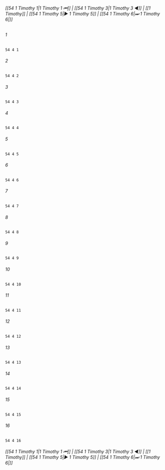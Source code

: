 
###### [[54 1 Timothy 1|1 Timothy 1 ⏮]] | [[54 1 Timothy 3|1 Timothy 3 ◀]] | [[1 Timothy]] | [[54 1 Timothy 5|▶ 1 Timothy 5]] | [[54 1 Timothy 6|⏭ 1 Timothy 6|]]

###### 1
``` verse
54 4 1 
```
###### 2
``` verse
54 4 2 
```
###### 3
``` verse
54 4 3 
```
###### 4
``` verse
54 4 4 
```
###### 5
``` verse
54 4 5 
```
###### 6
``` verse
54 4 6 
```
###### 7
``` verse
54 4 7 
```
###### 8
``` verse
54 4 8 
```
###### 9
``` verse
54 4 9 
```
###### 10
``` verse
54 4 10 
```
###### 11
``` verse
54 4 11 
```
###### 12
``` verse
54 4 12 
```
###### 13
``` verse
54 4 13 
```
###### 14
``` verse
54 4 14 
```
###### 15
``` verse
54 4 15 
```
###### 16
``` verse
54 4 16 
```

###### [[54 1 Timothy 1|1 Timothy 1 ⏮]] | [[54 1 Timothy 3|1 Timothy 3 ◀]] | [[1 Timothy]] | [[54 1 Timothy 5|▶ 1 Timothy 5]] | [[54 1 Timothy 6|⏭ 1 Timothy 6|]]

